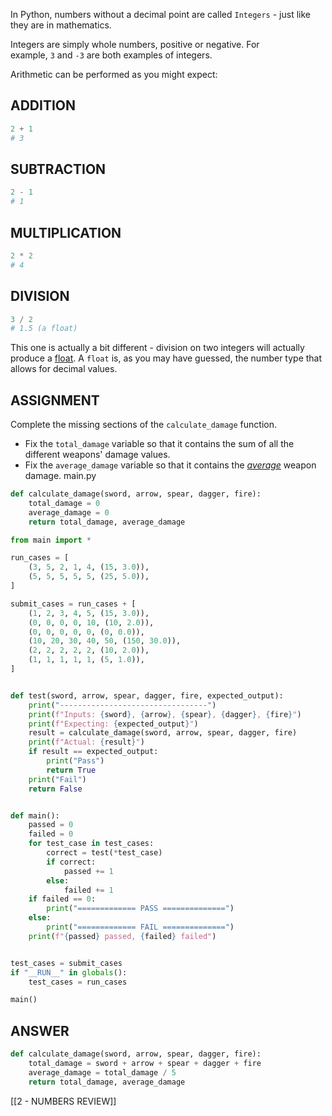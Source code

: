 In Python, numbers without a decimal point are called `Integers` - just like they are in mathematics.

Integers are simply whole numbers, positive or negative. For example, `3` and `-3` are both examples of integers.

Arithmetic can be performed as you might expect:

## ADDITION

```python
2 + 1
# 3
```

## SUBTRACTION

```python
2 - 1
# 1
```

## MULTIPLICATION

```python
2 * 2
# 4
```

## DIVISION

```python
3 / 2
# 1.5 (a float)
```

This one is actually a bit different - division on two integers will actually produce a [float](https://docs.python.org/3/tutorial/floatingpoint.html). A `float` is, as you may have guessed, the number type that allows for decimal values.

## ASSIGNMENT

Complete the missing sections of the `calculate_damage` function.

- Fix the `total_damage` variable so that it contains the sum of all the different weapons' damage values.
- Fix the `average_damage` variable so that it contains the _[average](https://en.wikipedia.org/wiki/Average)_ weapon damage.
main.py
```python
def calculate_damage(sword, arrow, spear, dagger, fire):
    total_damage = 0
    average_damage = 0
    return total_damage, average_damage
```

```python
from main import *

run_cases = [
    (3, 5, 2, 1, 4, (15, 3.0)),
    (5, 5, 5, 5, 5, (25, 5.0)),
]

submit_cases = run_cases + [
    (1, 2, 3, 4, 5, (15, 3.0)),
    (0, 0, 0, 0, 10, (10, 2.0)),
    (0, 0, 0, 0, 0, (0, 0.0)),
    (10, 20, 30, 40, 50, (150, 30.0)),
    (2, 2, 2, 2, 2, (10, 2.0)),
    (1, 1, 1, 1, 1, (5, 1.0)),
]


def test(sword, arrow, spear, dagger, fire, expected_output):
    print("---------------------------------")
    print(f"Inputs: {sword}, {arrow}, {spear}, {dagger}, {fire}")
    print(f"Expecting: {expected_output}")
    result = calculate_damage(sword, arrow, spear, dagger, fire)
    print(f"Actual: {result}")
    if result == expected_output:
        print("Pass")
        return True
    print("Fail")
    return False


def main():
    passed = 0
    failed = 0
    for test_case in test_cases:
        correct = test(*test_case)
        if correct:
            passed += 1
        else:
            failed += 1
    if failed == 0:
        print("============= PASS ==============")
    else:
        print("============= FAIL ==============")
    print(f"{passed} passed, {failed} failed")


test_cases = submit_cases
if "__RUN__" in globals():
    test_cases = run_cases

main()
```
## ANSWER

```python
def calculate_damage(sword, arrow, spear, dagger, fire):
    total_damage = sword + arrow + spear + dagger + fire
    average_damage = total_damage / 5
    return total_damage, average_damage
```

[[2 - NUMBERS REVIEW]]